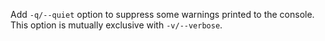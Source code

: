 Add `-q/--quiet` option to suppress some warnings printed to the console. This option is mutually exclusive with `-v/--verbose`.
